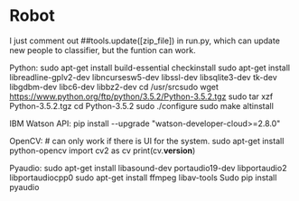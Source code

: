 # Robot
I just comment out ##tools.update([zip_file]) in run.py, which can update new people to classifier, but the funtion can work.



Python:
sudo apt-get install build-essential checkinstall
sudo apt-get install libreadline-gplv2-dev libncursesw5-dev libssl-dev libsqlite3-dev tk-dev libgdbm-dev libc6-dev libbz2-dev
cd /usr/srcsudo 
wget https://www.python.org/ftp/python/3.5.2/Python-3.5.2.tgz
sudo tar xzf Python-3.5.2.tgz
cd Python-3.5.2 
sudo ./configure 
sudo make altinstall

IBM Watson API:
pip install --upgrade "watson-developer-cloud>=2.8.0"

OpenCV: # can only work if there is UI for the system.
sudo apt-get install python-opencv
import cv2 as cv
print(cv.__version__)


Pyaudio:
sudo apt-get install libasound-dev portaudio19-dev libportaudio2 libportaudiocpp0
sudo apt-get install ffmpeg libav-tools
Sudo pip install pyaudio


